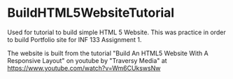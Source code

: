 # BuildHTML5WebsiteTutorial
Used for tutorial to build simple HTML 5 Website. This was practice in order to build Portfolio site for INF 133 Assignment 1.


The website is built from the tutorial "Build An HTML5 Website With A Responsive Layout" on youtube by "Traversy Media" at https://www.youtube.com/watch?v=Wm6CUkswsNw
